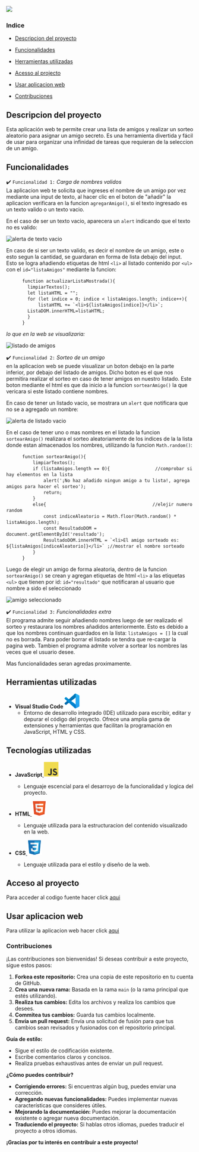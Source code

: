 ![](https://github.com/user-attachments/assets/4a0bf432-7d67-4ec8-afb7-2e4744538ae2)

### Indice

- [Descripcion del proyecto](#descripcion-del-proyecto)

- [Funcionalidades](#funcionalidades)

- [Herramientas utilizadas](#herramientas-utilizadas)

- [Acesso al projecto](#acceso-al-proyecto)

- [Usar aplicacion web](#usar-aplicacion-web)

- [Contribuciones](#contribuciones)


## Descripcion del proyecto

Esta aplicación web te permite crear una lista de amigos y realizar un sorteo aleatorio para asignar un amigo secreto. Es una herramienta divertida y fácil de usar para organizar una infinidad de tareas que requieran de la seleccion de un amigo.


## Funcionalidades 
:heavy_check_mark: `Funcionalidad 1:` <em>Carga de nombres validos</em><br>
La aplicacion web te solicita que ingreses el nombre de un amigo por vez mediante una input de texto, al hacer clic en el boton de "añadir" la aplicacion verificara en la funcion `agregarAmigo()`, si el texto ingresado es un texto valido o un texto vacio.

En el caso de ser un texto vacio, aparecera un `alert` indicando que el texto no es valido:

![alerta de texto vacio](https://github.com/user-attachments/assets/58f1a547-edea-4db2-8315-ac4402037bb3)



En caso de si ser un texto valido, es decir el nombre de un amigo, este o esto segun la cantidad, se guardaran en forma de lista debajo del input. Esto se logra añadiendo etiquetas de html `<li>` al listado contenido por `<ul>` con el `id="listaAmigos"` mediante la funcion:

          function actualizarListaMostrada(){
            limpiarTextos();
            let listaHTML = "";
            for (let indice = 0; indice < listaAmigos.length; indice++){
                listaHTML += `<li>${listaAmigos[indice]}</li>`;
            ListaDOM.innerHTML=listaHTML;
            }
          } 

<em>lo que en la web se visualizaria:</em>

![listado de amigos](https://github.com/user-attachments/assets/c3071f2d-76d4-4e76-8d61-a167212c4ad2)


:heavy_check_mark: `Funcionalidad 2:` <em>Sorteo de un amigo</em><br>
en la aplicacion web se puede visualizar un boton debajo en la parte inferior, por debajo del listado de amigos. Dicho boton 
es el que nos permitira realizar el sorteo en caso de tener amigos en nuestro listado. Este boton mediante el html es que da inicio 
a la funcion `sortearAmigo()` la que vericara si este listado contiene nombres.

En caso de tener un listado vacio, se mostrara un `alert` que notificara que no se a agregado un nombre:

![alerta de listado vacio](https://github.com/user-attachments/assets/93e4eee4-cec7-4b46-835f-465039925662)



En el caso de tener uno o mas nombres en el listado la funcion `sortearAmigo()` realizara el sorteo aleatoriamente de los indices de la la lista donde estan almacenados los nombres, utilizando la funcion `Math.random()`:

          function sortearAmigo(){
              limpiarTextos();
              if (listaAmigos.length == 0){                 //comprobar si hay elementos en la lista
                  alert('¡No haz añadido ningun amigo a tu lista!, agrega amigos para hacer el sorteo');
                  return;
              }
              else{                                        //elejir numero random
                  const indiceAleatorio = Math.floor(Math.random() * listaAmigos.length);
                  const ResultadoDOM = document.getElementById('resultado');
                  ResultadoDOM.innerHTML = `<li>El amigo sorteado es: ${listaAmigos[indiceAleatorio]}</li>` ;//mostrar el nombre sorteado
              } 
          }

          
Luego de elegir un amigo de forma aleatoria, dentro de la funcion `sortearAmigo()` se crean y agregan etiquetas de html `<li>` a las etiquetas `<ul>` que tienen por id: `id="resultado"` que notificaran al usuario que nombre a sido el seleccionado

![amigo seleccionado](https://github.com/user-attachments/assets/717b1891-d36f-4825-af2a-510dd31f4951)


:heavy_check_mark: `Funcionalidad 3:` <em>Funcionalidades extra</em><br>
El programa admite seguir añadiendo nombres luego de ser realizado el sorteo y restaurara los nombres añadidos anteriormente. Esto es debido a que los nombres continuan guardados en la lista: `listaAmigos = []` la cual no es borrada. Para poder borrar el listado se tendra que re-cargar la pagina web.
Tambien el programa admite volver a sortear los nombres las veces que el usuario desee.

Mas funcionalidades seran agredas proximamente.


## Herramientas utilizadas

* **Visual Studio Code** <a href="https://code.visualstudio.com/" target="_blank"> <img src="https://raw.githubusercontent.com/devicons/devicon/master/icons/vscode/vscode-original.svg" alt="vscode" width="40" height="40"/> </a>
    - Entorno de desarrollo integrado (IDE) utilizado para escribir, editar y depurar el código del proyecto. Ofrece una amplia gama de extensiones y herramientas que facilitan la programación en JavaScript, HTML y CSS.

## Tecnologías utilizadas

*   **JavaScript**<a href="https://developer.mozilla.org/es/docs/Web/JavaScript" target="_blank"> <img src="https://raw.githubusercontent.com/devicons/devicon/master/icons/javascript/javascript-original.svg" alt="javascript" width="40" height="40"/> </a>
    - Lenguaje escencial para el desarroyo de la funcionalidad y logica del proyecto.

*    **HTML**<a href="https://developer.mozilla.org/es/docs/Web/HTML" target="_blank"> <img src="https://raw.githubusercontent.com/devicons/devicon/master/icons/html5/html5-original.svg" alt="html5" width="40" height="40"/> </a>

     - Lenguaje utilizada para la estructuracion del contenido visualizado en la web.

*   **CSS**<a href="https://developer.mozilla.org/es/docs/Web/CSS" target="_blank"> <img src="https://raw.githubusercontent.com/devicons/devicon/master/icons/css3/css3-original.svg" alt="css3" width="40" height="40"/> </a>
    - Lenguaje utilizada para el estilo y diseño de la web.

## Acceso al proyecto

Para acceder al codigo fuente hacer click [aqui](https://github.com/ivobadino/Proyecto-amigo-secreto)

## Usar aplicacion web

Para utilizar la aplicacion web hacer click [aqui](https://ivobadino.github.io/Proyecto-amigo-secreto/)

### Contribuciones
¡Las contribuciones son bienvenidas! Si deseas contribuir a este proyecto, sigue estos pasos:

1. **Forkea este repositorio:** Crea una copia de este repositorio en tu cuenta de GitHub.
2. **Crea una nueva rama:** Basada en la rama `main` (o la rama principal que estés utilizando).
3. **Realiza tus cambios:** Edita los archivos y realiza los cambios que desees.
4. **Commitea tus cambios:** Guarda tus cambios localmente.
5. **Envía un pull request:** Envía una solicitud de fusión para que tus cambios sean revisados y fusionados con el repositorio principal.

**Guía de estilo:**

* Sigue el estilo de codificación existente.
* Escribe comentarios claros y concisos.
* Realiza pruebas exhaustivas antes de enviar un pull request.

**¿Cómo puedes contribuir?**
* **Corrigiendo errores:** Si encuentras algún bug, puedes enviar una corrección.
* **Agregando nuevas funcionalidades:** Puedes implementar nuevas características que consideres útiles.
* **Mejorando la documentación:** Puedes mejorar la documentación existente o agregar nueva documentación.
* **Traduciendo el proyecto:** Si hablas otros idiomas, puedes traducir el proyecto a otros idiomas.

**¡Gracias por tu interés en contribuir a este proyecto!**
